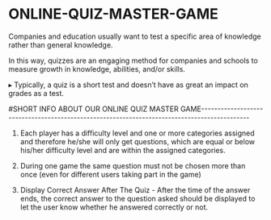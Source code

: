 # ONLINE-QUIZ-MASTER-GAME

Companies and education usually want to test a specific area of knowledge rather than general knowledge. 

In this way, quizzes are an engaging method for companies and schools to measure growth in knowledge, abilities, and/or skills.

▸ Typically, a quiz is a short test and doesn’t have as great an impact on grades as a test. 






#SHORT INFO ABOUT OUR ONLINE QUIZ MASTER  GAME---------------------------------------------------------------------------------------------


1. Each player has a difficulty level and one or more categories assigned and therefore he/she will only get questions, which are equal or below his/her difficulty level and are      within the assigned categories.

2. During one game the same question must not be chosen more than once (even for different users taking part in the game)

3. Display Correct Answer After The Quiz - After the time of the answer ends, the correct answer to the question asked should be displayed to let the user know whether he answered    correctly or not.

